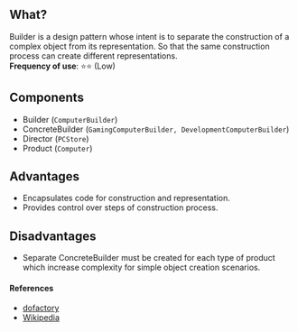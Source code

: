 ## What?
Builder is a design pattern whose intent is to separate the construction of a complex object from its representation. 
So that the same construction process can create different representations.   
**Frequency of use**: :star::star: (Low)

## Components
- Builder (`ComputerBuilder`)
- ConcreteBuilder (`GamingComputerBuilder, DevelopmentComputerBuilder`)
- Director (`PCStore`)
- Product (`Computer`)
 
## Advantages
- Encapsulates code for construction and representation.
- Provides control over steps of construction process.

## Disadvantages
- Separate ConcreteBuilder must be created for each type of product which 
increase complexity for simple object creation scenarios.

#### References
- [dofactory](https://dofactory.com/net/builder-design-pattern) 
- [Wikipedia](https://en.wikipedia.org/wiki/Builder_pattern)